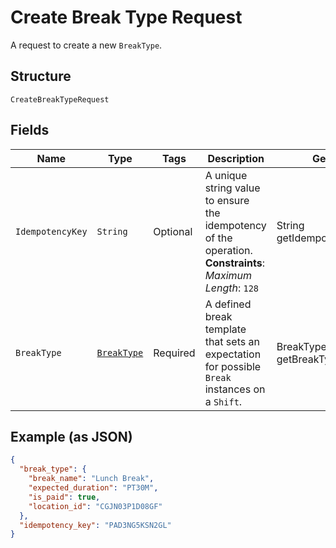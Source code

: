 
# Create Break Type Request

A request to create a new `BreakType`.

## Structure

`CreateBreakTypeRequest`

## Fields

| Name | Type | Tags | Description | Getter |
|  --- | --- | --- | --- | --- |
| `IdempotencyKey` | `String` | Optional | A unique string value to ensure the idempotency of the operation.<br>**Constraints**: *Maximum Length*: `128` | String getIdempotencyKey() |
| `BreakType` | [`BreakType`](../../doc/models/break-type.md) | Required | A defined break template that sets an expectation for possible `Break`<br>instances on a `Shift`. | BreakType getBreakType() |

## Example (as JSON)

```json
{
  "break_type": {
    "break_name": "Lunch Break",
    "expected_duration": "PT30M",
    "is_paid": true,
    "location_id": "CGJN03P1D08GF"
  },
  "idempotency_key": "PAD3NG5KSN2GL"
}
```

